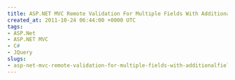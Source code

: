 ```yaml
---
title: ASP.NET MVC Remote Validation For Multiple Fields With AdditionalFields Property
created_at: 2011-10-24 06:44:00 +0000 UTC
tags:
- ASP.Net
- ASP.NET MVC
- C#
- JQuery
slugs:
- asp-net-mvc-remote-validation-for-multiple-fields-with-additionalfields-property
---
```

